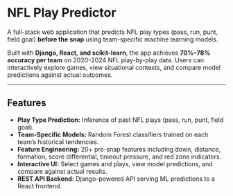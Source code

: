 # NFL Play Predictor

A full-stack web application that predicts NFL play types (pass, run, punt, field goal) **before the snap** using team-specific machine learning models.  

Built with **Django, React, and scikit-learn**, the app achieves **70%–78% accuracy per team** on 2020–2024 NFL play-by-play data. Users can interactively explore games, view situational contexts, and compare model predictions against actual outcomes.  

---

## Features
- **Play Type Prediction:** Inference of past NFL plays (pass, run, punt, field goal).  
- **Team-Specific Models:** Random Forest classifiers trained on each team’s historical tendencies.  
- **Feature Engineering:** 20+ pre-snap features including down, distance, formation, score differential, timeout pressure, and red zone indicators.  
- **Interactive UI:** Select games and plays, view model predictions, and compare against actual results.  
- **REST API Backend:** Django-powered API serving ML predictions to a React frontend.  

